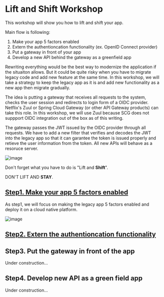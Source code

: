 # Lift and Shift Workshop

This workshop will show you how to lift and shift your app.

Main flow is following:

1. Make your app 5 factors enabled
2. Extern the authentioncation functionality (ex. OpenID Connect provider)
3. Put a gateway in front of your app
4. Develop a new API behind the gateway as a greenfield app

Rewriting everything would be the best way to modernize the application if the situaiton allows.
But it could be quite risky when you have to migrate legacy code and add new feature at the same time.
In this workshop, we will take a strategy to keep the legacy app as it is and add new functionality as a new app then migrate gradually.

The idea is putting a gateway that receives all requests to the system, checks the user session and redirects to login form of a OIDC provider.
Netflix's Zuul or Spring Cloud Gateway (or other API Gateway products) can take this role. In this workshop, we will use Zuul because SCG does not suppport OIDC integration out of the box as of this writing.   

The gateway passes the JWT issued by the OIDC provider through all requests. We have to add a new filter that verifies and decodes the JWT into the legacy app so that it can garantee the token is issued properly and retieve the user information from the token.
All new APIs will behave as a resoruce server.

![image](https://user-images.githubusercontent.com/106908/45280073-fb4b0480-b50d-11e8-9b96-5491f95901ea.png)


Don't forget what you have to do is "Lift and **Shift**".

DON'T LIFT AND **STAY**.

## [Step1. Make your app 5 factors enabled](step-01.md)

As step1, we will focus on making the legacy app 5 factors enabled and deploy it on a cloud native platform.

![image](https://user-images.githubusercontent.com/106908/45280754-95ac4780-b510-11e8-913e-64550244c1fa.png)


## [Step2. Extern the authentioncation functionality](step-02.md)

## Step3. Put the gateway in front of the app

Under construction...

## Step4. Develop new API as a green field app

Under construction...
